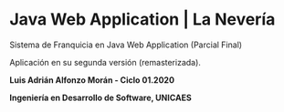 # Java Web Application | La Nevería
Sistema de Franquicia en Java Web Application (Parcial Final)

Aplicación en su segunda versión (remasterizada).

**Luis Adrián Alfonzo Morán - Ciclo 01.2020**

**Ingeniería en Desarrollo de Software, UNICAES**
